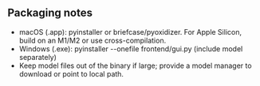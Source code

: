Packaging notes
--------------
- macOS (.app): pyinstaller or briefcase/pyoxidizer. For Apple Silicon, build on an M1/M2 or use cross-compilation.
- Windows (.exe): pyinstaller --onefile frontend/gui.py (include model separately)
- Keep model files out of the binary if large; provide a model manager to download or point to local path.
